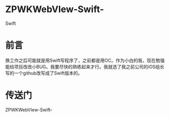 # ZPWKWebVIew-Swift-
Swift
# 前言

换工作之后可能就是用Swift写程序了，之前都是用OC。作为小白的我，现在勉强能给项目改改小BUG。我要尽快的熟练起来才行。我就选了我之前公司的iOS组长写的一个github改写成了Swift版本的。

# 传送门

ZPWKWebVIew-Swift-

